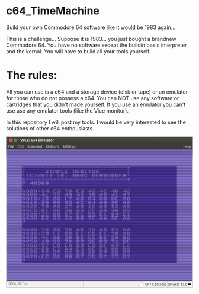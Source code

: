 # c64_TimeMachine
Build your own Commodore 64 software like it would be 1983 again...

This is a challenge... Suppose it is 1983... you just bought a brandnew Commodore 64.
You have no software except the buildin basic interpreter and the kernal.
You will have to build all your tools yourself.

# The rules:
All you can use is a c64 and a storage device (disk or tape) or an emulator for those who do not possess a c64.
You can NOT use any software or cartridges that you didn't made yourself. If you use an emulator you can't use use any emulator tools (like the Vice monitor).

In this repository I will post my tools. I would be very interested to see the solutions of other c64 enthousiasts.

![MONITOR](./Monitor/c64_monitor.png)
